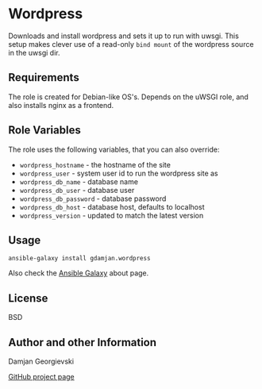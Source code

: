Wordpress
=========

Downloads and install wordpress and sets it up to run with uwsgi.
This setup makes clever use of a read-only `bind mount` of the wordpress
source in the uwsgi dir.


Requirements
------------

The role is created for Debian-like OS's. Depends on the uWSGI role, and also installs nginx as a frontend.


Role Variables
--------------

The role uses the following variables, that you can also override:

* `wordpress_hostname` - the hostname of the site
* `wordpress_user` - system user id to run the wordpress site as
* `wordpress_db_name` - database name
* `wordpress_db_user` - database user
* `wordpress_db_password` - database password
* `wordpress_db_host` - database host, defaults to localhost
* `wordpress_version` - updated to match the latest version


Usage
-----

    ansible-galaxy install gdamjan.wordpress

Also check the [Ansible Galaxy](https://galaxy.ansibleworks.com/intro) about page.


License
-------

BSD

Author and other Information
----------------------------

Damjan Georgievski

[GitHub project page](https://github.com/gdamjan/ansible-wordpress)


